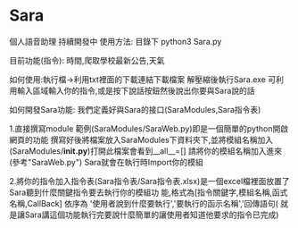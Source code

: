 # Sara
個人語音助理
持續開發中
使用方法: 目錄下 python3 Sara.py

目前功能(指令):
時間,爬取學校最新公告,天氣

如何使用:執行檔->利用txt裡面的下載連結下載檔案 解壓縮後執行Sara.exe
可利用輸入區域輸入你的指令,或是按下說話按鈕然後說出你要與Sara說的話

如何開發Sara功能:
我們定義好與Sara的接口(SaraModules,Sara指令表)

1.直接撰寫module 範例(SaraModules/SaraWeb.py)即是一個簡單的python開啟網頁的功能
撰寫好後將檔案放入SaraModules下資料夾下,並將模組名稱加入(SaraModules/__init.py__)打開此檔案會看到__all__=[]
請將你的模組名稱加入進來(參考"SaraWeb.py") Sara就會在執行時Import你的模組

2.將你的指令加入指令表(Sara指令表/Sara指令表.xlsx)是一個excel檔裡面放置了Sara聽到什麼關鍵指令要去執行你的模組功                        能,格式為[指令關鍵字,模組名稱,函式名稱,CallBack] 依序為 '使用者說到什麼要執行','要執行的函示名稱','回傳語句(                        就是讓Sara講這個功能執行完要說什麼簡單的讓使用者知道他要求的指令已完成)

              
